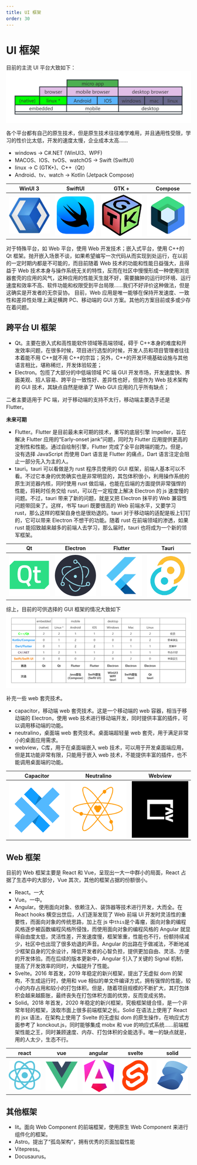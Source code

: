 ```yaml
---
title: UI 框架
order: 30
---
```


# UI 框架

目前的主流 UI 平台大致如下：
![webgui](./webgui.png)

各个平台都有自己的原生技术，但是原生技术往往难学难用，并且通用性受限，学习的性价比太低，开发的速度太慢，企业成本太高……

- windows -> C#.NET (WinUI3、WPF)
- MACOS、IOS、tvOS、watchOS -> Swift (SwiftUI)
- linux -> C (GTK+)、C++（Qt）
- Android、tv、watch -> Kotlin (Jetpack Compose)

| WinUI 3                 | SwiftUI                   | GTK +              | Compose         |
| ----------------------- | ------------------------- | ------------------ | --------------- |
| ![winui](./winui3.jfif) | ![SwiftUI](./swiftui.png) | ![gtk](./gtk.jfif) | ![jc](./jc.png) |

对于特殊平台，如 Web 平台，使用 Web 开发技术；嵌入式平台，使用 C++的 Qt 框架。抛开嵌入场景不谈，如果希望编写一次代码从而实现到处运行，在以前的一定时期内都是不可能的，而目前随着 Web 技术的功能和性能日益强大，且得益于 Web 技术本身与操作系统无关的特性，反而在社区中慢慢形成一种使用浏览器套壳的应用的风气，这种应用的性能天生就不好，需要臃肿的运行时环境、运行速度和效率不高、软件功能和权限受到平台局限……我们不好评价这种做法，但是这确实是开发者的无奈妥协。
目前，Web 应用是唯一能够在保持开发速度、一致性和差异性处理上满足横跨 PC、移动端的 GUI 方案。其他的方案目前或多或少存在着问题。

## 跨平台 UI 框架

- Qt。主要在嵌入式和高性能软件领域等高端领域，碍于 C++本身的难度和开发效率问题，在很多时候，项目进行选型的时候，开发人员和项目管理者往往本着能不用 C++就不用 C++的宗旨；另外，C++的开发环境基础设施与其他语言相比，堪称稀烂，开发体验较差；
- Electron。包揽了大部分的中低端领域 PC 端 GUI 开发市场，开发速度快、界面美观、招人容易、跨平台一致性好、差异性也好，但是作为 Web 技术架构的 GUI 技术，其缺点自然是继承了 Web GUI 应用的几乎所有缺点；

二者主要适用于 PC 端，对于移动端的支持不太行，移动端主要选手还是 Flutter。

**未来可期**

- Flutter。Flutter 是目前最未来可期的技术，重写的底层引擎 Impeller，旨在解决 Flutter 应用的“Early-onset jank”问题，同时为 Flutter 应用提供更高的定制性和性能。通过自绘制引擎，Flutter 完成了全平台跨端的能力。但是，没有选择 JavaScript 而使用 Dart 语言是 Flutter 的痛点，Dart 语言注定会阻止一部分先入为主的人。
- tauri。tauri 可以看做是为 rust 程序员使用的 GUI 框架，前端人基本可以不看。不过它本身的优势确实也是非常明显的，其包体积很小，利用操作系统的原生浏览器内核，同时使用 rust 做后端，也能在后端的方面提供非常强悍的性能，将耗时任务交给 rust，可以在一定程度上解决 Electron 的 js 速度慢的问题。不过，tauri 带来了新的问题，就是又把 Electron 抹平的 Web 兼容性问题带回来了。这样，书写 tauri 既要很高的 Web 前端水平，又要学习 rust，那么这样的框架自身也是很劝退的。tauri 对于移动端的适配是板上钉钉的，它可以带来 Electron 不想干的功能。随着 rust 在前端领域的渗透，如果 rust 能招致越来越多的前端人去学习，那么届时，tauri 也将成为一个新的领军框架。

| Qt              | Electron                    | Flutter                   | Tauri                 |
| --------------- | --------------------------- | ------------------------- | --------------------- |
| ![qt](./qt.png) | ![electron](./electron.png) | ![flutter](./flutter.png) | ![tauri](./tauri.png) |

综上，目前的可供选择的 GUI 框架的情况大致如下
![框架选择](./webgui2.png)

补充一些 web 套壳技术。

- capacitor，移动端 web 套壳技术。这是一个移动端的 web 容器，相当于移动端的 Electron，使用 web 技术进行移动端开发，同时提供丰富的插件，可以调用移动端的功能。
- neutralino，桌面端 web 套壳技术。桌面端超轻量 web 套壳，用于满足非常小的桌面应用需求。
- webview，C库，用于在桌面端嵌入 web 技术，可以用于开发桌面端应用，但是其功能非常有限，只能用于嵌入 web 技术，不能提供丰富的插件，也不能调用桌面端的功能。

| Capacitor               | Neutralino                 | Webview                 |
| ----------------------- | -------------------------- | ----------------------- |
| ![capacitor](capacitor.png) | ![neutralino](neutralino.png) | ![webview](webwiew.png) |

## Web 框架

目前的 Web 框架主要是 React 和 Vue，呈现出一大一中群小的局面，React 占据了生态中的大部分，Vue 其次，其他的框架占据的份额很小。

- React。一大
- Vue。一中。
- Angular。使用面向对象、依赖注入、装饰器等技术进行开发，大而全。在 React hooks 横空出世后，人们逐渐发现了 Web 前端 UI 开发时灵活性的重要性，而面向对象的传统思路，加上在 js 中`this`是个毒瘤，面向对象的编程风格逐步被函数编程风格所侵蚀，而使用面向对象的编程风格的 Angular 就显得自由度太低，灵活性差，开发速度慢，框架笨重，性能也不行，份额持续减少，社区中也出现了很多劝退的声音。Angular 的出路在于做减法，不断地减少框架自身的冗余设计，降低开发者的心智负担，提供更加自由、灵活、方便的开发体验。而在后续的版本更新中，Angular 引入了关键的 Signal 机制，提高了开发效率的同时，大幅提升了性能。
- Svelte。2016 年首发，2019 年稳定的新兴框架，提出了无虚拟 dom 的架构，不生成运行时，使用和 vue 相似的单文件编译方式，拥有强悍的性能，较小的内存占用和较小的打包体积。但是，随着项目规模的不断扩大，其打包体积会越来越膨胀，最终丧失在打包体积方面的优势，反而变成劣势。
- Solid。2018 年首发，2020 年稳定的新兴框架，究极框架缝合怪，是一个非常年轻的框架，汲取市面上很多前端框架之长。Solid 在语法上使用了 React 的 jsx 语法，在架构上使用了 Svelte 的无虚拟 dom 的原生操作，在响应式方面参考了 konckout.js，同时能够集成 mobx 和 vue 的响应式系统……前端框架性能之王，同时兼顾速度、内存、打包体积的全能选手。唯一的缺点就是，用的人太少，生态不行。

| react                 | vue               | angular                   | svelte                  | solid                 |
| --------------------- | ----------------- | ------------------------- | ----------------------- | --------------------- |
| ![react](./react.svg) | ![vue](./vue.png) | ![angular](./angular.svg) | ![svelte](./svelte.png) | ![solid](./solid.svg) |

## 其他框架

- lit。面向 Web Component 的前端框架，使用原生 Web Component 来进行组件化的框架。
- Astro。提出了“孤岛架构”，拥有优秀的页面加载性能
- Vitepress。
- Docusaurus。

<style scoped>
   td {
      width: 20%;
   }

   img {
    margin: 0 auto;
   }
</style>
